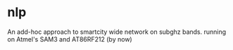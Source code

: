 nlp
===

An add-hoc approach to smartcity wide network on subghz bands. running on Atmel's SAM3 and AT86RF212 (by now)
